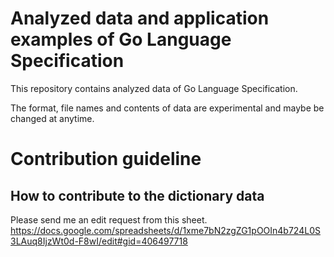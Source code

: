 # Analyzed data and application examples of Go Language Specification

This repository contains analyzed data of Go Language Specification.

The format, file names and contents of data are experimental and maybe be changed at anytime.

# Contribution guideline

## How to contribute to the dictionary data

Please send me an edit request from this sheet.
https://docs.google.com/spreadsheets/d/1xme7bN2zgZG1pOOIn4b724L0S3LAuq8IjzWt0d-F8wI/edit#gid=406497718
